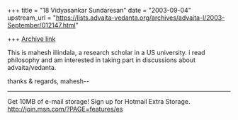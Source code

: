 +++
title = "18 Vidyasankar Sundaresan"
date = "2003-09-04"
upstream_url = "https://lists.advaita-vedanta.org/archives/advaita-l/2003-September/012147.html"

+++
[Archive link](https://lists.advaita-vedanta.org/archives/advaita-l/2003-September/012147.html)

This is mahesh illindala, a research scholar in a US university. i read 
philosophy and am interested in taking part in discussions about 
advaita/vedanta.

thanks & regards,
mahesh--

_________________________________________________________________
Get 10MB of e-mail storage! Sign up for Hotmail Extra Storage.  
http://join.msn.com/?PAGE=features/es

